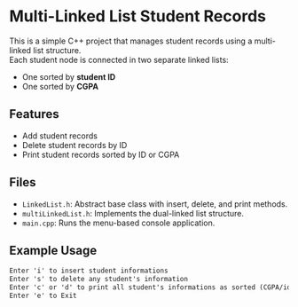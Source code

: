 # Multi-Linked List Student Records

This is a simple C++ project that manages student records using a multi-linked list structure.  
Each student node is connected in two separate linked lists:
- One sorted by **student ID**
- One sorted by **CGPA**

##  Features
- Add student records
- Delete student records by ID
- Print student records sorted by ID or CGPA

##  Files
- `LinkedList.h`: Abstract base class with insert, delete, and print methods.
- `multiLinkedList.h`: Implements the dual-linked list structure.
- `main.cpp`: Runs the menu-based console application.

##  Example Usage
```txt
Enter 'i' to insert student informations
Enter 's' to delete any student's information
Enter 'c' or 'd' to print all student's informations as sorted (CGPA/id)
Enter 'e' to Exit

